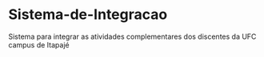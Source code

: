 # Sistema-de-Integracao
 Sistema para integrar as atividades complementares dos discentes da UFC campus de Itapajé
